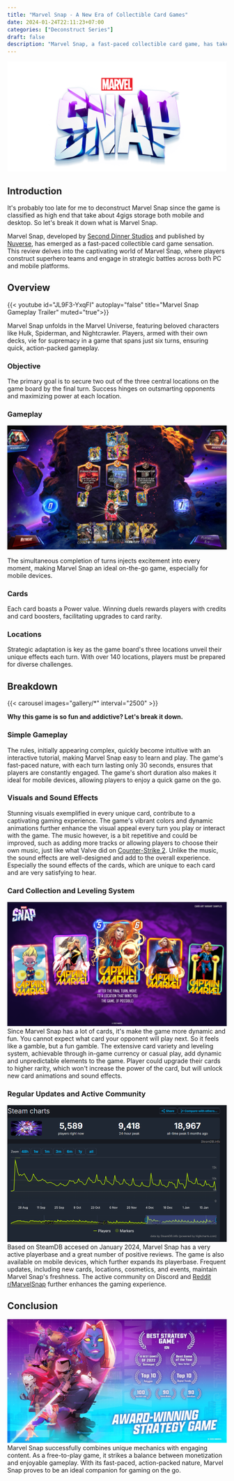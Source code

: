```yaml
---
title: "Marvel Snap - A New Era of Collectible Card Games"
date: 2024-01-24T22:11:23+07:00
categories: ["Deconstruct Series"]
draft: false
description: "Marvel Snap, a fast-paced collectible card game, has taken the gaming world by storm. This strategy game allows players to build their own superhero team from the vast Marvel multiverse and outsmart their opponents. Available on both PC and mobile platforms."
---
```


![Marvel Snap](_MARVELSNAPLOGO.png)

## Introduction

It's probably too late for me to deconstruct Marvel Snap since the game is classified as high end that take about 4gigs storage both mobile and desktop. So let's break it down what is Marvel Snap.

Marvel Snap, developed by [Second Dinner Studios](https://seconddinner.com) and published by [Nuverse](https://www.nvsgames.com/), has emerged as a fast-paced collectible card game sensation. This review delves into the captivating world of Marvel Snap, where players construct superhero teams and engage in strategic battles across both PC and mobile platforms.

## Overview

{{< youtube id="JL9F3-YxqFI" autoplay="false" title="Marvel Snap Gameplay Trailer" muted="true">}}

Marvel Snap unfolds in the Marvel Universe, featuring beloved characters like Hulk, Spiderman, and Nightcrawler. Players, armed with their own decks, vie for supremacy in a game that spans just six turns, ensuring quick, action-packed gameplay.

### Objective

The primary goal is to secure two out of the three central locations on the game board by the final turn. Success hinges on outsmarting opponents and maximizing power at each location.

### Gameplay

![Gameplay](gallery/7.jpg)

The simultaneous completion of turns injects excitement into every moment, making Marvel Snap an ideal on-the-go game, especially for mobile devices.

### Cards

Each card boasts a Power value. Winning duels rewards players with credits and card boosters, facilitating upgrades to card rarity.

### Locations

Strategic adaptation is key as the game board's three locations unveil their unique effects each turn. With over 140 locations, players must be prepared for diverse challenges.

## Breakdown

{{< carousel images="gallery/*" interval="2500" >}}

__Why this game is so fun and addictive? Let's break it down.__

### Simple Gameplay

The rules, initially appearing complex, quickly become intuitive with an interactive tutorial, making Marvel Snap easy to learn and play. The game's fast-paced nature, with each turn lasting only 30 seconds, ensures that players are constantly engaged. The game's short duration also makes it ideal for mobile devices, allowing players to enjoy a quick game on the go.

### Visuals and Sound Effects

Stunning visuals exemplified in every unique card, contribute to a captivating gaming experience. The game's vibrant colors and dynamic animations further enhance the visual appeal every turn you play or interact with the game. The music however, is a bit repetitive and could be improved, such as adding more tracks or allowing players to choose their own music, just like what Valve did on [Counter-Strike 2](https://www.counter-strike.net/cs2). Unlike the music, the sound effects are well-designed and add to the overall experience. Especially the sound effects of the cards, which are unique to each card and are very satisfying to hear.

### Card Collection and Leveling System

![Card Collection](captainmarvel.png)
Since Marvel Snap has a lot of cards, it's make the game more dynamic and fun. You cannot expect what card your opponent will play next. So it feels like a gamble, but a fun gamble. The extensive card variety and leveling system, achievable through in-game currency or casual play, add dynamic and unpredictable elements to the game. Player could upgrade their cards to higher rarity, which won't increase the power of the card, but will unlock new card animations and sound effects.

### Regular Updates and Active Community

![Regular Updates](stats-steamdb.png)
Based on SteamDB accesed on January 2024, Marvel Snap has a very active playerbase and a great number of positive reviews. The game is also available on mobile devices, which further expands its playerbase.
Frequent updates, including new cards, locations, cosmetics, and events, maintain Marvel Snap's freshness. The active community on Discord and [Reddit r/MarvelSnap](https://www.reddit.com/r/MarvelSnap/) further enhances the gaming experience.

## Conclusion

![Marvel Snap](gallery/4.jpg)
Marvel Snap successfully combines unique mechanics with engaging content. As a free-to-play game, it strikes a balance between monetization and enjoyable gameplay. With its fast-paced, action-packed nature, Marvel Snap proves to be an ideal companion for gaming on the go.

